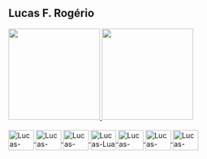 ## Lucas F. Rogério

<div>
  <a href=https://github.com/lucasfelipe-py)https://github.com/lucasfelipe-py>
  <img height="180cm" src="https://github-readme-stats.vercel.app/api?username=lucasfelipe-py&show_icons=true&theme=dark&include_all_commits=true&count_private=true"/>
  <img height="180cm" src="https://github-readme-stats.vercel.app/api/top-langs/?username=lucasfelipe-py&layout-compact&langs_count=3&theme=dark"/>
</div>

<div style="display: inline_block"><br>
  <img align="center" alt="Lucas-NodeJS" height="40" width="50" src="https://cdn.jsdelivr.net/gh/devicons/devicon/icons/nodejs/nodejs-plain.svg">
  <img align="center" alt="Lucas-Python" height="40" width="50" src="https://cdn.jsdelivr.net/gh/devicons/devicon/icons/python/python-plain.svg">
  <img align="center" alt="Lucas-Java" height="40" width="50" src="https://cdn.jsdelivr.net/gh/devicons/devicon/icons/java/java-plain.svg">
  <img align="center" alt="Lucas-Lua" height="40" width="50" src="https://cdn.jsdelivr.net/gh/devicons/devicon/icons/lua/lua-original.svg">
  <img align="center" alt="Lucas-MongoDB" height="40" width="50" src="https://cdn.jsdelivr.net/gh/devicons/devicon/icons/mongodb/mongodb-plain-wordmark.svg">
  <img align="center" alt="Lucas-PostgreSQL" height="40" width="50" src="https://cdn.jsdelivr.net/gh/devicons/devicon/icons/postgresql/postgresql-plain.svg">
  <img align="center" alt="Lucas-MySQL" height="40" width="50" src="https://cdn.jsdelivr.net/gh/devicons/devicon/icons/mysql/mysql-plain-wordmark.svg">
</div>
  
